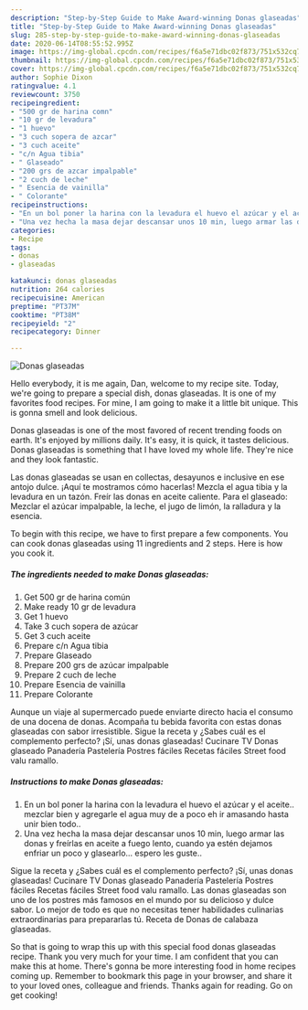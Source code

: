 ```yaml
---
description: "Step-by-Step Guide to Make Award-winning Donas glaseadas"
title: "Step-by-Step Guide to Make Award-winning Donas glaseadas"
slug: 285-step-by-step-guide-to-make-award-winning-donas-glaseadas
date: 2020-06-14T08:55:52.995Z
image: https://img-global.cpcdn.com/recipes/f6a5e71dbc02f873/751x532cq70/donas-glaseadas-foto-principal.jpg
thumbnail: https://img-global.cpcdn.com/recipes/f6a5e71dbc02f873/751x532cq70/donas-glaseadas-foto-principal.jpg
cover: https://img-global.cpcdn.com/recipes/f6a5e71dbc02f873/751x532cq70/donas-glaseadas-foto-principal.jpg
author: Sophie Dixon
ratingvalue: 4.1
reviewcount: 3750
recipeingredient:
- "500 gr de harina comn"
- "10 gr de levadura"
- "1 huevo"
- "3 cuch sopera de azcar"
- "3 cuch aceite"
- "c/n Agua tibia"
- " Glaseado"
- "200 grs de azcar impalpable"
- "2 cuch de leche"
- " Esencia de vainilla"
- " Colorante"
recipeinstructions:
- "En un bol poner la harina con la levadura el huevo el azúcar y el aceite.. mezclar bien y agregarle el agua muy de a poco eh ir amasando hasta unir bien todo.."
- "Una vez hecha la masa dejar descansar unos 10 min, luego armar las donas y freírlas en aceite a fuego lento, cuando ya estén dejamos enfriar un poco y glasearlo... espero les guste.."
categories:
- Recipe
tags:
- donas
- glaseadas

katakunci: donas glaseadas 
nutrition: 264 calories
recipecuisine: American
preptime: "PT37M"
cooktime: "PT38M"
recipeyield: "2"
recipecategory: Dinner

---
```



![Donas glaseadas](https://img-global.cpcdn.com/recipes/f6a5e71dbc02f873/751x532cq70/donas-glaseadas-foto-principal.jpg)

Hello everybody, it is me again, Dan, welcome to my recipe site. Today, we're going to prepare a special dish, donas glaseadas. It is one of my favorites food recipes. For mine, I am going to make it a little bit unique. This is gonna smell and look delicious.

Donas glaseadas is one of the most favored of recent trending foods on earth. It's enjoyed by millions daily. It's easy, it is quick, it tastes delicious. Donas glaseadas is something that I have loved my whole life. They're nice and they look fantastic.

Las donas glaseadas se usan en collectas, desayunos e inclusive en ese antojo dulce. ¡Aquí te mostramos cómo hacerlas! Mezcla el agua tibia y la levadura en un tazón. Freír las donas en aceite caliente. Para el glaseado: Mezclar el azúcar impalpable, la leche, el jugo de limón, la ralladura y la esencia.


To begin with this recipe, we have to first prepare a few components. You can cook donas glaseadas using 11 ingredients and 2 steps. Here is how you cook it.

<!--inarticleads1-->

##### The ingredients needed to make Donas glaseadas:

1. Get 500 gr de harina común
1. Make ready 10 gr de levadura
1. Get 1 huevo
1. Take 3 cuch sopera de azúcar
1. Get 3 cuch aceite
1. Prepare c/n Agua tibia
1. Prepare  Glaseado
1. Prepare 200 grs de azúcar impalpable
1. Prepare 2 cuch de leche
1. Prepare  Esencia de vainilla
1. Prepare  Colorante


Aunque un viaje al supermercado puede enviarte directo hacia el consumo de una docena de donas. Acompaña tu bebida favorita con estas donas glaseadas con sabor irresistible. Sigue la receta y ¿Sabes cuál es el complemento perfecto? ¡Sí, unas donas glaseadas! Cucinare TV Donas glaseado Panadería Pastelería Postres fáciles Recetas fáciles Street food valu ramallo. 

<!--inarticleads2-->

##### Instructions to make Donas glaseadas:

1. En un bol poner la harina con la levadura el huevo el azúcar y el aceite.. mezclar bien y agregarle el agua muy de a poco eh ir amasando hasta unir bien todo..
1. Una vez hecha la masa dejar descansar unos 10 min, luego armar las donas y freírlas en aceite a fuego lento, cuando ya estén dejamos enfriar un poco y glasearlo... espero les guste..


Sigue la receta y ¿Sabes cuál es el complemento perfecto? ¡Sí, unas donas glaseadas! Cucinare TV Donas glaseado Panadería Pastelería Postres fáciles Recetas fáciles Street food valu ramallo. Las donas glaseadas son uno de los postres más famosos en el mundo por su delicioso y dulce sabor. Lo mejor de todo es que no necesitas tener habilidades culinarias extraordinarias para prepararlas tú. Receta de Donas de calabaza glaseadas. 

So that is going to wrap this up with this special food donas glaseadas recipe. Thank you very much for your time. I am confident that you can make this at home. There's gonna be more interesting food in home recipes coming up. Remember to bookmark this page in your browser, and share it to your loved ones, colleague and friends. Thanks again for reading. Go on get cooking!
